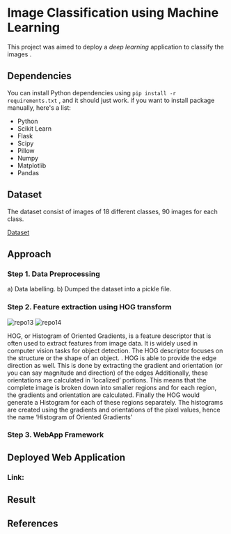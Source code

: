 # Image Classification using Machine Learning

This project was aimed to deploy a *deep learning* application to classify the images .


## Dependencies

You can install Python dependencies using ``` pip install -r requirements.txt ``` , and it should just work. if you want to install package manually, here's a list:

 - Python 
 - Scikit Learn
 - Flask
 - Scipy
 - Pillow
 - Numpy
 - Matplotlib
 - Pandas


## Dataset

The dataset consist of images of 18 different classes, 90 images for each class.

[Dataset]()


## Approach


### Step 1. Data Preprocessing

a) Data labelling.
b) Dumped the dataset into a pickle file.


### Step 2. Feature extraction using HOG transform

![repo13](https://user-images.githubusercontent.com/64823050/130604861-7162181b-236a-47c3-aa34-8fccc89dd802.jpg) ![repo14](https://user-images.githubusercontent.com/64823050/130604828-18c0040f-4c1e-4847-bf4d-7fbe3b3453bf.jpg)

HOG, or Histogram of Oriented Gradients, is a feature descriptor that is often used to extract features from image data. It is widely used in computer vision tasks for object detection.
The HOG descriptor focuses on the structure or the shape of an object. . HOG is able to provide the edge direction as well. This is done by extracting the gradient and orientation (or you can say magnitude and direction) of the edges
Additionally, these orientations are calculated in ‘localized’ portions. This means that the complete image is broken down into smaller regions and for each region, the gradients and orientation are calculated.
Finally the HOG would generate a Histogram for each of these regions separately. The histograms are created using the gradients and orientations of the pixel values, hence the name ‘Histogram of Oriented Gradients’

### Step 3. WebApp Framework


## Deployed Web Application



### Link: 

## Result




## References

